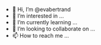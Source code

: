 - 👋 Hi, I’m @evabertrand
- 👀 I’m interested in ...
- 🌱 I’m currently learning ...
- 💞️ I’m looking to collaborate on ...
- 📫 How to reach me ...

<!---
evabertrand/evabertrand is a ✨ special ✨ repository because its `README.md` (this file) appears on your GitHub profile.
You can click the Preview link to take a look at your changes.
--->
